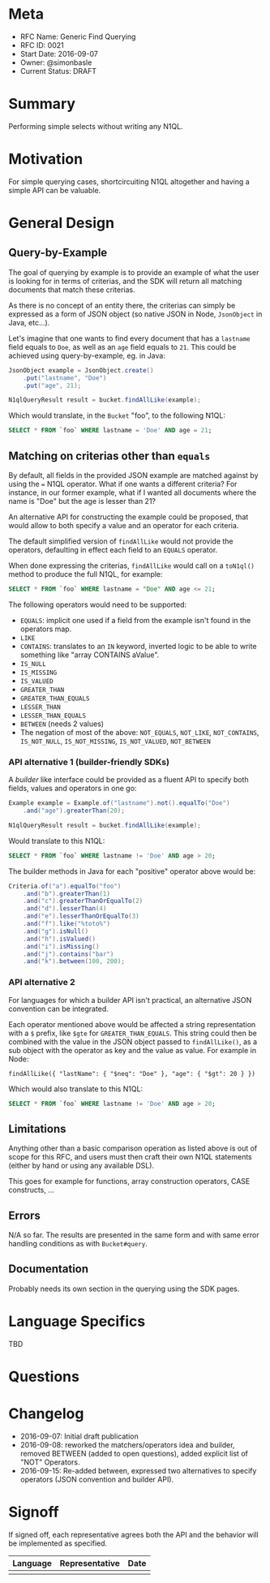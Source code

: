 # Meta

 - RFC Name: Generic Find Querying
 - RFC ID: 0021
 - Start Date: 2016-09-07
 - Owner: @simonbasle
 - Current Status: DRAFT

# Summary
Performing simple selects without writing any N1QL.

# Motivation
For simple querying cases, shortcircuiting N1QL altogether and having a simple
API can be valuable.

# General Design

## Query-by-Example
The goal of querying by example is to provide an example of what the user is
looking for in terms of criterias, and the SDK will return all matching
documents that match these criterias.

As there is no concept of an entity there, the criterias can simply be
expressed as a form of JSON object (so native JSON in Node, `JsonObject` in
Java, etc...).

Let's imagine that one wants to find every document that has a `lastname` field
equals to `Doe`, as well as an `age` field equals to `21`. This could be
achieved using query-by-example, eg. in Java:

```java
JsonObject example = JsonObject.create()
    .put("lastname", "Doe")
    .put("age", 21);

N1qlQueryResult result = bucket.findAllLike(example);
```

Which would translate, in the `Bucket` "foo", to the following N1QL:

```sql
SELECT * FROM `foo` WHERE lastname = 'Doe' AND age = 21;
```

## Matching on criterias other than `equals`
By default, all fields in the provided JSON example are matched against by
using the `=` N1QL operator. What if one wants a different criteria? For
instance, in our former example, what if I wanted all documents where the name
is "Doe" but the age is lesser than 21?

An alternative API for constructing the example could be proposed, that would
allow to both specify a value and an operator for each criteria.

The default simplified version of `findAllLike` would not provide the
operators, defaulting in effect each field to an `EQUALS` operator.

When done expressing the criterias, `findAllLike` would call on a `toN1ql()`
method to produce the full N1QL, for example:

```sql
SELECT * FROM `foo` WHERE lastname = "Doe" AND age <= 21;
```

The following operators would need to be supported:
 * `EQUALS`: implicit one used if a field from the example isn't found in the operators map.
 * `LIKE`
 * `CONTAINS`: translates to an `IN` keyword, inverted logic to be able to write something like "array CONTAINS aValue".
 * `IS_NULL`
 * `IS_MISSING`
 * `IS_VALUED`
 * `GREATER_THAN`
 * `GREATER_THAN_EQUALS`
 * `LESSER_THAN`
 * `LESSER_THAN_EQUALS`
 * `BETWEEN` (needs 2 values)
 * The negation of most of the above: `NOT_EQUALS`, `NOT_LIKE`, `NOT_CONTAINS`,
    `IS_NOT_NULL`, `IS_NOT_MISSING`, `IS_NOT_VALUED`, `NOT_BETWEEN`

### API alternative 1 (builder-friendly SDKs)
A *builder* like interface could be provided as a fluent API to specify both
fields, values and operators in one go:

```java
Example example = Example.of("lastname").not().equalTo("Doe")
    .and("age").greaterThan(20);

N1qlQueryResult result = bucket.findAllLike(example);
```

Would translate to this N1QL:

```sql
SELECT * FROM `foo` WHERE lastname != 'Doe' AND age > 20;
```

The builder methods in Java for each "positive" operator above would be:

```java
Criteria.of("a").equalTo("foo")
    .and("b").greaterThan(1)
    .and("c").greaterThanOrEqualTo(2)
    .and("d").lesserThan(4)
    .and("e").lesserThanOrEqualTo(3)
    .and("f").like("%toto%")
    .and("g").isNull()
    .and("h").isValued()
    .and("i").isMissing()
    .and("j").contains("bar")
    .and("k").between(100, 200);
```

### API alternative 2
For languages for which a builder API isn't practical, an alternative JSON
convention can be integrated.

Each operator mentioned above would be affected a string representation with a
`$` prefix, like `$gte` for `GREATER_THAN_EQUALS`. This string could then be
combined with the value in the JSON object passed to `findAllLike()`, as a sub
object with the operator as key and the value as value. For example in Node:

`findAllLike({ "lastName": { "$neq": "Doe" }, "age": { "$gt": 20 } })`

Which would also translate to this N1QL:

```sql
SELECT * FROM `foo` WHERE lastname != 'Doe' AND age > 20;
```

## Limitations
Anything other than a basic comparison operation as listed above is out of
scope for this RFC, and users must then craft their own N1QL statements (either
by hand or using any available DSL).

This goes for example for functions, array construction operators, CASE
constructs, ...

## Errors
N/A so far. The results are presented in the same form and with same error
handling conditions as with `Bucket#query`.

## Documentation
Probably needs its own section in the querying using the SDK pages.

# Language Specifics
TBD

# Questions

# Changelog
 - 2016-09-07: Initial draft publication
 - 2016-09-08: reworked the matchers/operators idea and builder, removed BETWEEN (added to open questions), added explicit list of "NOT" Operators.
 - 2016-09-15: Re-added between, expressed two alternatives to specify operators (JSON convention and builder API).

# Signoff
If signed off, each representative agrees both the API and the behavior will be implemented as specified.

| Language | Representative | Date       |
| -------- | -------------- | ---------- |
|          |                |            |